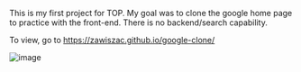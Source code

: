This is my first project for TOP. My goal was to clone the google home
page to practice with the front-end. There is no backend/search
capability.

To view, go to https://zawiszac.github.io/google-clone/

![image](https://user-images.githubusercontent.com/40407257/118888935-5b52f500-b8ca-11eb-9fac-37080da1be5f.png)

